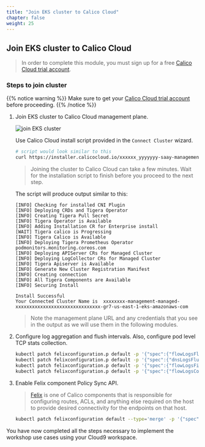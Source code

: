 ```yaml
---
title: "Join EKS cluster to Calico Cloud"
chapter: false
weight: 25
---
```


## Join EKS cluster to Calico Cloud

>In order to complete this module, you must sign up for a free [Calico Cloud trial account](https://www.calicocloud.io).

### Steps to join cluster

{{% notice warning %}}
Make sure to get your [Calico Cloud trial account](https://www.calicocloud.io) before proceeding.
{{% /notice %}}

1. Join EKS cluster to Calico Cloud management plane.

    ![join EKS cluster](/images/join-eks-cluster.png)

    Use Calico Cloud install script provided in the `Connect Cluster` wizard.

    ```bash
    # script would look similar to this
    curl https://installer.calicocloud.io/xxxxxx_yyyyyyy-saay-management_install.sh | bash
    ```

    >Joining the cluster to Calico Cloud can take a few minutes. Wait for the installation script to finish before you proceed to the next step.

    The script will produce output similar to this:

    ```text
    [INFO] Checking for installed CNI Plugin
    [INFO] Deploying CRDs and Tigera Operator
    [INFO] Creating Tigera Pull Secret
    [INFO] Tigera Operator is Available
    [INFO] Adding Installation CR for Enterprise install
    [WAIT] Tigera calico is Progressing
    [INFO] Tigera Calico is Available
    [INFO] Deploying Tigera Prometheus Operator
    podmonitors.monitoring.coreos.com
    [INFO] Deploying APIServer CRs for Managed Cluster
    [INFO] Deploying LogCollector CRs for Managed Cluster
    [INFO] Tigera Apiserver is Available
    [INFO] Generate New Cluster Registration Manifest
    [INFO] Creating connection
    [INFO] All Tigera Components are Available
    [INFO] Securing Install

    Install Successful
    Your Connected Cluster Name is  xxxxxxxx-management-managed-xxxxxxxxxxxxxxxxxxxxxxxxxxxxxxx-gr7-us-east-1-eks-amazonaws-com
    ```

    >Note the management plane URL and any credentials that you see in the output as we will use them in the following modules.

2. Configure log aggregation and flush intervals. Also, configure pod level TCP stats collection.

    ```bash
    kubectl patch felixconfiguration.p default -p '{"spec":{"flowLogsFlushInterval":"10s"}}'
    kubectl patch felixconfiguration.p default -p '{"spec":{"dnsLogsFlushInterval":"10s"}}'
    kubectl patch felixconfiguration.p default -p '{"spec":{"flowLogsFileAggregationKindForAllowed":1}}'
    kubectl patch felixconfiguration.p default -p '{"spec":{"flowLogsCollectTcpStats":true}}'
    ```

3. Enable Felix component Policy Sync API.

    >[Felix](https://docs.tigera.io/reference/architecture/overview#felix) is one of Calico components that is responsible for configuring routes, ACLs, and anything else required on the host to provide desired connectivity for the endpoints on that host.

    ```bash
    kubectl patch felixconfiguration default --type='merge' -p '{"spec":{"policySyncPathPrefix":"/var/run/nodeagent"}}'
    ```

You have now completed all the steps necessary to implement the workshop use cases using your Cloud9 workspace.
